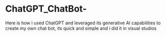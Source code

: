 # ChatGPT_ChatBot-
Here is how i used ChatGPT and leveraged its generative AI capabilities to create my own chat bot, its quick and simple and i did it in visual studios
